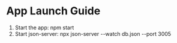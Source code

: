 # App Launch Guide

1. Start the app: npm start
2. Start json-server: npx json-server --watch db.json --port 3005
